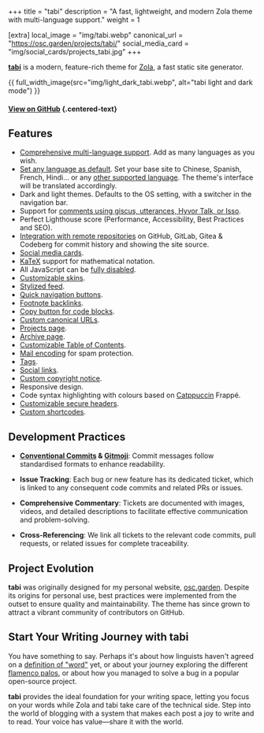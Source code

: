 +++
title = "tabi"
description = "A fast, lightweight, and modern Zola theme with multi-language support."
weight = 1

[extra]
local_image = "img/tabi.webp"
canonical_url = "https://osc.garden/projects/tabi/"
social_media_card = "img/social_cards/projects_tabi.jpg"
+++

[**tabi**](https://github.com/welpo/tabi) is a modern, feature-rich theme for [Zola](https://www.getzola.org/), a fast static site generator.

{{ full_width_image(src="img/light_dark_tabi.webp", alt="tabi light and dark mode") }}

#### [View on GitHub](https://github.com/welpo/tabi) {.centered-text}

## Features

- [Comprehensive multi-language support](https://welpo.github.io/tabi/blog/faq-languages/#how-does-tabi-handle-multilingual-support). Add as many languages as you wish.
- [Set any language as default](https://welpo.github.io/tabi/blog/faq-languages/#how-do-i-set-a-default-language-for-my-site). Set your base site to Chinese, Spanish, French, Hindi… or any [other supported language](/i18n). The theme's interface will be translated accordingly.
- Dark and light themes. Defaults to the OS setting, with a switcher in the navigation bar.
- Support for [comments using giscus, utterances, Hyvor Talk, or Isso](https://welpo.github.io/tabi/blog/comments/).
- Perfect Lighthouse score (Performance, Accessibility, Best Practices and SEO).
- [Integration with remote repositories](https://welpo.github.io/tabi/mastering-tabi-settings/#git-repository-integration) on GitHub, GitLab, Gitea & Codeberg for commit history and showing the site source.
- [Social media cards](https://welpo.github.io/tabi/blog/mastering-tabi-settings/#social-media-cards).
- [KaTeX](https://katex.org/) support for mathematical notation.
- All JavaScript can be [fully disabled](https://welpo.github.io/tabi/blog/javascript/).
- [Customizable skins](https://welpo.github.io/tabi/blog/customise-tabi/).
- [Stylized feed](https://welpo.github.io/tabi/atom.xml).
- [Quick navigation buttons](https://welpo.github.io/tabi/blog/mastering-tabi-settings/#quick-navigation-buttons).
- [Footnote backlinks](https://welpo.github.io/tabi/blog/mastering-tabi-settings/#footnote-backlinks).
- [Copy button for code blocks](https://welpo.github.io/tabi/blog/mastering-tabi-settings/#copy-button-on-code-blocks).
- [Custom canonical URLs](https://welpo.github.io/tabi/blog/mastering-tabi-settings/#canonical-url).
- [Projects page](https://welpo.github.io/tabi/projects/).
- [Archive page](https://welpo.github.io/tabi/archive/).
- [Customizable Table of Contents](https://welpo.github.io/tabi/blog/toc/).
- [Mail encoding](https://welpo.github.io/tabi/blog/mastering-tabi-settings/#encoded-email) for spam protection.
- [Tags](https://welpo.github.io/tabi/blog/mastering-tabi-settings/#tags).
- [Social links](https://welpo.github.io/tabi/blog/mastering-tabi-settings/#social-media-icons).
- [Custom copyright notice](https://welpo.github.io/tabi/blog/mastering-tabi-settings/#copyright).
- Responsive design.
- Code syntax highlighting with colours based on [Catppuccin](https://github.com/catppuccin/catppuccin) Frappé.
- [Customizable secure headers](https://welpo.github.io/tabi/blog/security/).
- [Custom shortcodes](https://welpo.github.io/tabi/blog/shortcodes/).

## Development Practices

- **[Conventional Commits](https://www.conventionalcommits.org) & [Gitmoji](https://gitmoji.dev/)**: Commit messages follow standardised formats to enhance readability.

- **Issue Tracking**: Each bug or new feature has its dedicated ticket, which is linked to any consequent code commits and related PRs or issues.

- **Comprehensive Commentary**: Tickets are documented with images, videos, and detailed descriptions to facilitate effective communication and problem-solving.

- **Cross-Referencing**: We link all tickets to the relevant code commits, pull requests, or related issues for complete traceability.

## Project Evolution

**tabi** was originally designed for my personal website, [osc.garden](https://osc.garden). Despite its origins for personal use, best practices were implemented from the outset to ensure quality and maintainability. The theme has since grown to attract a vibrant community of contributors on GitHub.

## Start Your Writing Journey with tabi

You have something to say. Perhaps it's about how linguists haven't agreed on a [definition of "word"](https://en.wikipedia.org/wiki/Word) yet, or about your journey exploring the different [flamenco palos](https://en.wikipedia.org/wiki/Palo_(flamenco)), or about how you managed to solve a bug in a popular open-source project.

**tabi** provides the ideal foundation for your writing space, letting you focus on your words while Zola and tabi take care of the technical side. Step into the world of blogging with a system that makes each post a joy to write and to read. Your voice has value—share it with the world.
